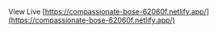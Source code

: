 View Live
[https://compassionate-bose-62060f.netlify.app/](https://compassionate-bose-62060f.netlify.app/)
